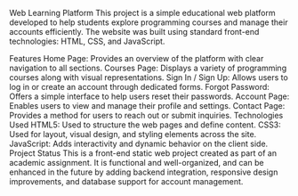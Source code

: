 Web Learning Platform
This project is a simple educational web platform developed to help students explore programming courses and manage their accounts efficiently. The website was built using standard front-end technologies: HTML, CSS, and JavaScript.

Features
Home Page: Provides an overview of the platform with clear navigation to all sections.
Courses Page: Displays a variety of programming courses along with visual representations.
Sign In / Sign Up: Allows users to log in or create an account through dedicated forms.
Forgot Password: Offers a simple interface to help users reset their passwords.
Account Page: Enables users to view and manage their profile and settings.
Contact Page: Provides a method for users to reach out or submit inquiries.
Technologies Used
HTML5: Used to structure the web pages and define content.
CSS3: Used for layout, visual design, and styling elements across the site.
JavaScript: Adds interactivity and dynamic behavior on the client side.
Project Status
This is a front-end static web project created as part of an academic assignment. It is functional and well-organized, and can be enhanced in the future by adding backend integration, responsive design improvements, and database support for account management.
